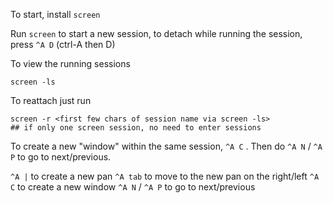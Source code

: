 

To start, install `screen`


Run `screen` to start a new session, to detach while running the session, press `^A D` (ctrl-A then D)


To view the running sessions
```
screen -ls
```


To reattach just run
```
screen -r <first few chars of session name via screen -ls>
## if only one screen session, no need to enter sessions 
```


To create a new "window" within the same session, `^A C` . Then do `^A N` / `^A P` to go to next/previous.



`^A |` to create a new pan
`^A tab` to move to the new pan on the right/left
`^A C` to create a new window
`^A N` / `^A P` to go to next/previous

